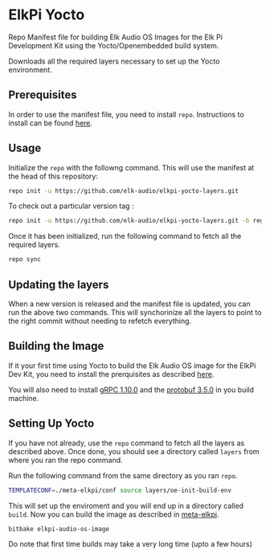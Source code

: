 # ElkPi Yocto

Repo Manifest file for building Elk Audio OS Images for the Elk Pi Development Kit using the Yocto/Openembedded build system.

Downloads all the required layers necessary to set up the Yocto environment.

## Prerequisites
In order to use the manifest file, you need to install `repo`. Instructions to install can be found [here](https://gerrit.googlesource.com/git-repo).

## Usage

Initialize the `repo` with the followng command. This will use the manifest at the head of this repository:

```bash
repo init -u https://github.com/elk-audio/elkpi-yocto-layers.git
```

To check out a particular version tag :
```bash
repo init -u https://github.com/elk-audio/elkpi-yocto-layers.git -b regs/tag/<tag name>
```

Once it has been initialized, run the following command to fetch all the required layers.
```bash
repo sync
```

## Updating the layers
When a new version is released and the manifest file is updated, you can run the above two commands. This will synchorinize all the layers to point to the right commit without needing to refetch everything.

## Building the Image

If it your first time using Yocto to build the Elk Audio OS image for the ElkPi Dev Kit, you need to install the prerquisites as described [here](https://www.yoctoproject.org/docs/2.0/yocto-project-qs/yocto-project-qs.html).

You will also need to install [gRPC 1.10.0](https://github.com/grpc/grpc/tree/v1.10.x) and the [protobuf 3.5.0](https://github.com/protocolbuffers/protobuf/tree/3.5.x) in you build machine.

## Setting Up Yocto
If you have not already, use the `repo` command to fetch all the layers as described above. Once done, you should see a directory called `layers` from where you ran the repo command.

Run the following command from the same directory as you ran `repo`.

```bash
TEMPLATECONF=./meta-elkpi/conf source layers/oe-init-build-env
```

This will set up the enviroment and you will end up in a directory called `build`. Now you can build the image as described in [meta-elkpi](https://github.com/elk-audio/meta-elkpi).

```bash
bitbake elkpi-audio-os-image
```

Do note that first time builds may take a very long time (upto a few hours)